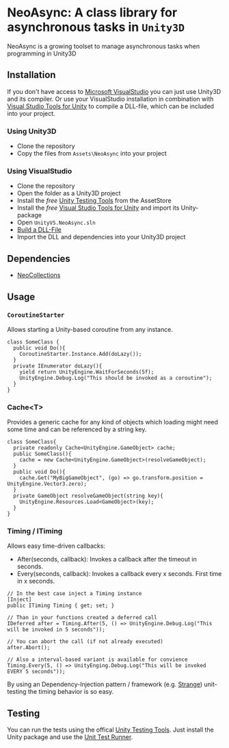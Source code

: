 # NeoAsync: A class library for asynchronous tasks in `Unity3D`

NeoAsync is a growing toolset to manage asynchronous tasks when programming in Unity3D

## Installation

If you don't have access to [Microsoft VisualStudio](http://msdn.microsoft.com/de-de/vstudio) you can just use Unity3D and its compiler.
Or use your VisualStudio installation in combination with [Visual Studio Tools for Unity](http://unityvs.com) to compile a DLL-file, which
can be included into your project.

### Using Unity3D

* Clone the repository
* Copy the files from `Assets\NeoAsync` into your project

### Using VisualStudio

* Clone the repository
* Open the folder as a Unity3D project
* Install the *free* [Unity Testing Tools](https://www.assetstore.unity3d.com/#/content/13802) from the AssetStore
* Install the *free* [Visual Studio Tools for Unity](http://unityvs.com) and import its Unity-package
* Open `UnityVS.NeoAsync.sln`
* [Build a DLL-File](http://forum.unity3d.com/threads/video-tutorial-how-to-use-visual-studio-for-all-your-unity-development.120327)
* Import the DLL and dependencies into your Unity3D project

## Dependencies

* [NeoCollections](https://github.com/jnbt/NeoCollections)

## Usage

### `CoroutineStarter`

Allows starting a Unity-based coroutine from any instance.

```
class SomeClass {
  public void Do(){
    CoroutineStarter.Instance.Add(doLazy());
  }
  private IEnumerator doLazy(){
    yield return UnityEngine.WaitForSeconds(5f);
    UnityEngine.Debug.Log("This should be invoked as a coroutine");
  }
}
```

### Cache\<T\>

Provides a generic cache for any kind of objects which loading might need some time and can be referenced by a string key.

```
class SomeClass{
  private readonly Cache<UnityEngine.GameObject> cache;
  public SomeClass(){
    cache = new Cache<UnityEngine.GameObject>(resolveGameObject);
  }
  public void Do(){
    cache.Get("MyBigGameObject", (go) => go.transform.position = UnityEngine.Vector3.zero);
  }
  private GameObject resolveGameObject(string key){
    UnityEngine.Resources.Load<GameObject>(key);
  }
}
```

### Timing / ITiming

Allows easy time-driven callbacks:

* After(seconds, callback): Invokes a callback after the timeout in seconds.
* Every(seconds, callback): Invokes a callback every x seconds. First time in x seconds.

```
// In the best case inject a Timing instance
[Inject]
public ITiming Timing { get; set; }

// Than in your functions created a deferred call
IDeferred after = Timing.After(5, () => UnityEngine.Debug.Log("This will be invoked in 5 seconds"));

// You can abort the call (if not already executed)
after.Abort();

// Also a interval-based variant is available for convience
Timing.Every(5, () => UnityEnging.Debug.Log("This will be invoked EVERY 5 seconds"));

```

By using an Dependency-Injection pattern / framework (e.g. [Strange](https://github.com/strangeioc/strangeioc)) unit-testing the timing behavior is so easy.

## Testing

You can run the tests using the offical [Unity Testing Tools](https://www.assetstore.unity3d.com/#/content/13802). Just install the Unity package and use the [Unit Test Runner](http://www.tallior.com/introduction-to-unity-test-tools/).
